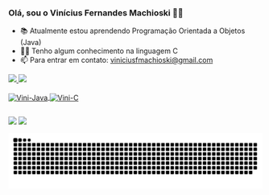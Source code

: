 ### Olá, sou o Vinícius Fernandes Machioski 👋🏻

- 📚 Atualmente estou aprendendo Programação Orientada a Objetos (Java)
- 👶🏻 Tenho algum conhecimento na linguagem C
- 📫 Para entrar em contato: viniciusfmachioski@gmail.com



 <div>
  <a href="https://github.com/viniciusfmachioski">
  <img height="180em" src="https://github-readme-stats.vercel.app/api?username=viniciusfmachioski&show_icons=true&theme=tokyonight&title_color=fcf3e8&icon_color=fcf3e8&text_color=1477e0&include_all_commits=true&count_private=true&hide_border=true"/>
  <img height="180em" src="https://github-readme-stats.vercel.app/api/top-langs/?username=viniciusfmachioski&layout=compact&langs_count=7&title_color=fcf3e8&icon_color=fcf3e8&text_color=1477e0&hide_border=true&theme=tokyonight"/>
</div>
  
<div style="display: inline_none"><br>
  <img align="center" alt="Vini-Java" height="50" width="50" src="https://img.icons8.com/color/48/000000/java-coffee-cup-logo--v1.png">
  <img align="center" alt="Vini-C" height="48" width="48" src="https://img.icons8.com/color/48/000000/c-programming.png">
</div>
  
  
  
  ##
  
  
  
<div> 
  <a href="https://www.instagram.com/viniciusmachioski/" target="_blank"><img src="https://img.shields.io/badge/-Instagram-%23E4405F?style=for-the-badge&logo=instagram&logoColor=white" target="_blank"></a>
  <a href="https://www.linkedin.com/in/vinicius-fernandes-machioski-2004/" target="_blank"><img src="https://img.shields.io/badge/-LinkedIn-%230077B5?style=for-the-badge&logo=linkedin&logoColor=white" target="_blank"></a> 
 
   ![Snake animation](https://github.com/viniciusfmachioski/viniciusfmachioski/blob/output/github-contribution-grid-snake.svg)
  
</div>
